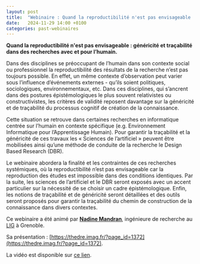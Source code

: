 ```yaml
---
layout: post
title:  "Webinaire : Quand la reproductibilité n'est pas envisageable : généricité et traçabilité dans des recherches avec et pour l’humain"
date:   2024-11-29 14:00 +0100
categories: past-webinaires
---
```


**Quand la reproductibilité n'est pas envisageable : généricité et traçabilité dans des recherches avec et pour l’humain.**

Dans des disciplines se préoccupant de l’humain dans son contexte social ou professionnel la reproductibilité des résultats de la recherche n’est pas toujours possible.  En effet, un même contexte d’observation peut varier sous l’influence d’événements externes - qu’ils soient politiques, sociologiques, environnementaux, etc. Dans ces disciplines, qui s’ancrent dans des postures épistémologiques le plus souvent relativistes ou constructivistes, les critères de validité reposent davantage sur la généricité et de traçabilité du processus cognitif de création de la connaissance.

Cette situation se retrouve dans certaines recherches en informatique centrée sur l’humain en contexte spécifique (e.g. Environnement Informatique pour l’Apprentissage Humain). Pour garantir la traçabilité et la généricité de ces travaux les « Sciences de l’artificiel » peuvent être mobilisées ainsi qu’une méthode de conduite de la recherche le Design Based Research (DBR).

Le webinaire abordera la finalité et les contraintes de ces recherches systémiques, où la reproductibilité n’est pas envisageable car la reproduction des études est impossible dans des conditions identiques. Par la suite, les sciences de l’artificiel et le DBR seront exposés avec un accent particulier sur la nécessité de se choisir un cadre épistémologique. Enfin, les notions de traçabilité et de généricité seront détaillées et des outils seront proposés pour garantir la traçabilité du chemin de construction de la connaissance dans divers contextes.


Ce webinaire a été animé par **[Nadine Mandran](https://www.cnrs.fr/fr/personne/nadine-mandran)**, ingénieure de recherche au [LIG](https://www.liglab.fr/fr) à Grenoble.

Sa présentation : [https://thedre.imag.fr/?page_id=1372](https://thedre.imag.fr/?page_id=1372).


La vidéo est disponible sur [ce lien](https://videos.univ-grenoble-alpes.fr/video/31602-video1956664381mp4/).
